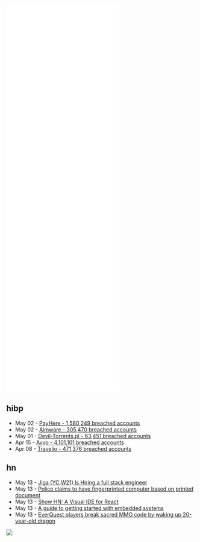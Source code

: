 ![Metrics](https://raw.githubusercontent.com/phixion/phixion/master/metrics.svg)

## hibp

<!--
for https://github.com/phixion/phixion/blob/main/.github/workflows/feeds.yml
-->
<!--START_SECTION:haveibeenpwnd-->
- May 02 - [PayHere - 1,580,249 breached accounts](https://haveibeenpwned.com/PwnedWebsites#PayHere)
- May 02 - [Aimware - 305,470 breached accounts](https://haveibeenpwned.com/PwnedWebsites#Aimware)
- May 01 - [Devil-Torrents.pl - 63,451 breached accounts](https://haveibeenpwned.com/PwnedWebsites#DevilTorrents)
- Apr 15 - [Avvo - 4,101,101 breached accounts](https://haveibeenpwned.com/PwnedWebsites#Avvo)
- Apr 08 - [Travelio - 471,376 breached accounts](https://haveibeenpwned.com/PwnedWebsites#Travelio)
<!--END_SECTION:haveibeenpwnd-->

## hn

<!--
for https://github.com/phixion/phixion/blob/main/.github/workflows/feeds.yml
-->
<!--START_SECTION:hn-->
- May 13 - [Jiga (YC W21) Is Hiring a full stack engineer](https://www.workatastartup.com/jobs/44310)
- May 13 - [Police claims to have fingerprinted computer based on printed document](https://www.nrk.no/norge/nye-opplysninger-om-trusselbrevet-i-forsvinningssaken_-_-vet-vi-sa-a-si-alt-om-dette-dokumentet-1.15965322)
- May 13 - [Show HN: A Visual IDE for React](https://dev.aspect.app)
- May 13 - [A guide to getting started with embedded systems](https://yinka.dev/blog/a-guide-to-getting-started-with-embedded-systems/)
- May 13 - [EverQuest players break sacred MMO code by waking up 20-year-old dragon](https://www.pcgamer.com/everquest-players-break-sacred-mmo-code-by-waking-up-20-year-old-dragon/)
<!--END_SECTION:hn-->

<!--
for https://yhype.me
-->
![](https://hit.yhype.me/github/profile?user_id=13013670)

